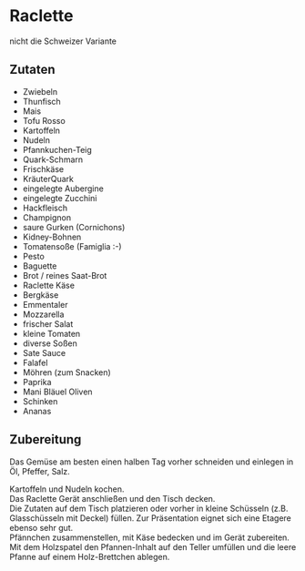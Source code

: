 # Raclette

nicht die Schweizer Variante

## Zutaten

- Zwiebeln
- Thunfisch
- Mais
- Tofu Rosso
- Kartoffeln
- Nudeln
- Pfannkuchen-Teig
- Quark-Schmarn
- Frischkäse
- KräuterQuark
- eingelegte Aubergine
- eingelegte Zucchini
- Hackfleisch
- Champignon
- saure Gurken (Cornichons)
- Kidney-Bohnen
- Tomatensoße (Famiglia :-)
- Pesto
- Baguette
- Brot / reines Saat-Brot
- Raclette Käse
- Bergkäse
- Emmentaler
- Mozzarella
- frischer Salat
- kleine Tomaten
- diverse Soßen
- Sate Sauce
- Falafel
- Möhren (zum Snacken)
- Paprika
- Mani Bläuel Oliven
- Schinken
- Ananas

## Zubereitung

Das Gemüse am besten einen halben Tag vorher schneiden und einlegen in Öl, Pfeffer, Salz.  

 
Kartoffeln und Nudeln kochen.  
Das Raclette Gerät anschließen und den Tisch decken.  
Die Zutaten auf dem Tisch platzieren oder vorher in kleine Schüsseln (z.B. Glasschüsseln mit Deckel) füllen. 
Zur Präsentation eignet sich eine Etagere ebenso sehr gut.  
Pfännchen zusammenstellen, mit Käse bedecken und im Gerät zubereiten.  
Mit dem Holzspatel den Pfannen-Inhalt auf den Teller umfüllen und die leere Pfanne auf einem Holz-Brettchen ablegen.
